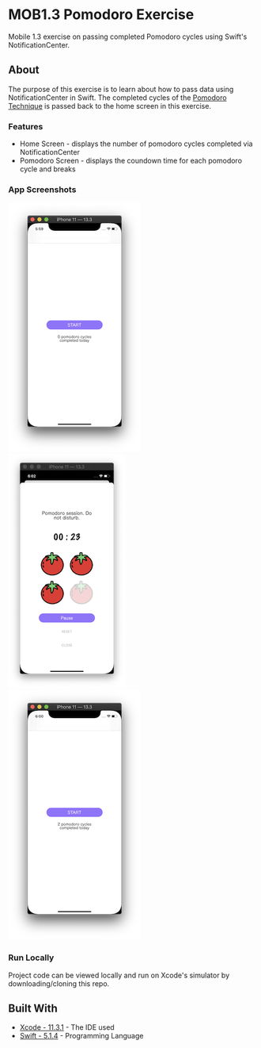 # MOB1.3 Pomodoro Exercise
Mobile 1.3 exercise on passing completed Pomodoro cycles using Swift's NotificationCenter. 

## About
The purpose of this exercise is to learn about how to pass data using NotificationCenter in Swift. The completed cycles of the [Pomodoro Technique](https://en.wikipedia.org/wiki/Pomodoro_Technique) is passed back to the home screen in this exercise.

### Features
* Home Screen - displays the number of pomodoro cycles completed via NotificationCenter
* Pomodoro Screen - displays the coundown time for each pomodoro cycle and breaks

### App Screenshots
![](images/image1.png) ![](images/image2.png) ![](images/image3.png)

### Run Locally

Project code can be viewed locally  and run on Xcode's simulator by downloading/cloning this repo.

## Built With
* [Xcode - 11.3.1](https://developer.apple.com/xcode/) - The IDE used
* [Swift - 5.1.4](https://developer.apple.com/swift/) - Programming Language

